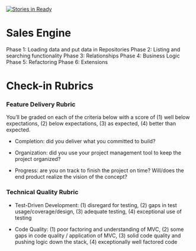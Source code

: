 [![Stories in Ready](https://badge.waffle.io/mikedao/sales_engine.png?label=ready&title=Ready)](https://waffle.io/mikedao/sales_engine)
# Sales Engine

Phase 1: Loading data and put data in Repositories
Phase 2: Listing and searching functionality
Phase 3: Relationships
Phase 4: Business Logic
Phase 5: Refactoring
Phase 6: Extensions

# Check-in Rubrics

### Feature Delivery Rubric

You’ll be graded on each of the criteria below with a score of (1) well below expectations, (2) below expectations, (3) as expected, (4) better than expected.

* Completion: did you deliver what you committed to build?

* Organization: did you use your project management tool to keep the project organized?

* Progress: are you on track to finish the project on time? Will/does the end product realize the vision of the concept?

### Technical Quality Rubric

* Test-Driven Development: (1) disregard for testing, (2) gaps in test usage/coverage/design, (3) adequate testing, (4) exceptional use of testing

* Code Quality: (1) poor factoring and understanding of MVC, (2) some gaps in code quality / application of MVC, (3) solid code quality and pushing logic down the stack, (4) exceptionally well factored code

